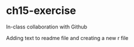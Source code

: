 # ch15-exercise

In-class collaboration with Github

Adding text to readme file and creating a new r file
